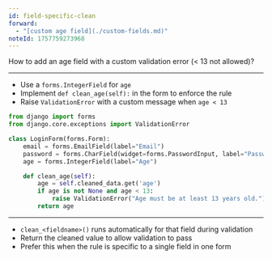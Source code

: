 ```yaml
---
id: field-specific-clean
forward:
  - "[custom age field](./custom-fields.md)"
noteId: 1757759273968
---
```


How to add an age field with a custom validation error (< 13 not allowed)?

---

- Use a `forms.IntegerField` for `age`
- Implement `def clean_age(self):` in the form to enforce the rule
- Raise `ValidationError` with a custom message when `age < 13`

```python
from django import forms
from django.core.exceptions import ValidationError

class LoginForm(forms.Form):
    email = forms.EmailField(label="Email")
    password = forms.CharField(widget=forms.PasswordInput, label="Password")
    age = forms.IntegerField(label="Age")

    def clean_age(self):
        age = self.cleaned_data.get('age')
        if age is not None and age < 13:
            raise ValidationError("Age must be at least 13 years old.")
        return age
```

---

- `clean_<fieldname>()` runs automatically for that field during validation
- Return the cleaned value to allow validation to pass
- Prefer this when the rule is specific to a single field in one form 